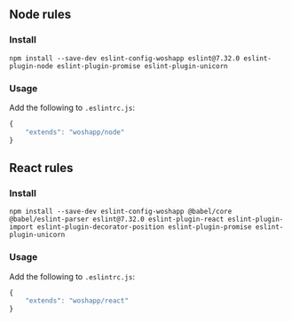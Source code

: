 ## Node rules

### Install
```
npm install --save-dev eslint-config-woshapp eslint@7.32.0 eslint-plugin-node eslint-plugin-promise eslint-plugin-unicorn
```

### Usage
Add the following to `.eslintrc.js`:

```javascript
{
    "extends": "woshapp/node"
}
```

## React rules

### Install
```
npm install --save-dev eslint-config-woshapp @babel/core @babel/eslint-parser eslint@7.32.0 eslint-plugin-react eslint-plugin-import eslint-plugin-decorator-position eslint-plugin-promise eslint-plugin-unicorn
```

### Usage
Add the following to `.eslintrc.js`:
```javascript
{
    "extends": "woshapp/react"
}
```